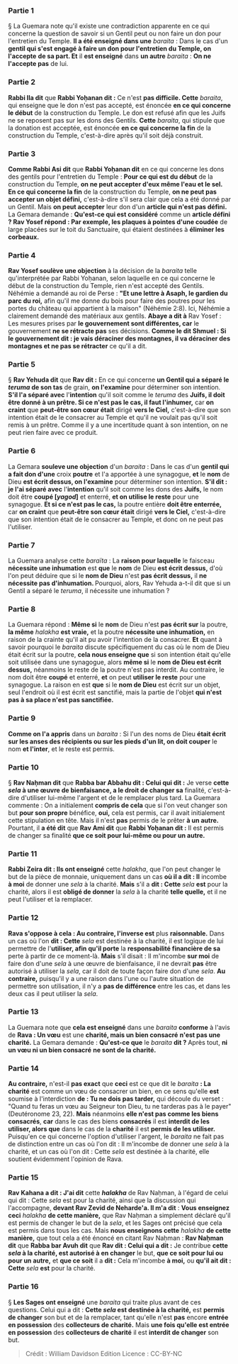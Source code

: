 
### Partie 1
§ La Guemara note qu'il existe une contradiction apparente en ce qui concerne la question de savoir si un Gentil peut ou non faire un don pour l'entretien du Temple. <b>Il a été enseigné dans une</b> <i>baraita</i> : Dans le cas d'un <b>gentil qui s'est engagé à faire un don pour l'entretien du Temple, on l'accepte</b> <b>de sa part. Et</b> il <b>est enseigné</b> dans <b>un autre</b> <i>baraita</i> : <b>On ne l'accepte pas</b> de lui.

### Partie 2
<b>Rabbi Ila dit</b> que <b>Rabbi Yoḥanan dit :</b> Ce n'est <b>pas difficile. Cette</b> <i>baraita</i>, qui enseigne que le don n'est pas accepté, est énoncée <b>en ce qui concerne le début</b> de la construction du Temple. Le don est refusé afin que les Juifs ne se reposent pas sur les dons des Gentils. <b>Cette</b> <i>baraita</i>, qui stipule que la donation est acceptée, est énoncée <b>en ce qui concerne la fin</b> de la construction du Temple, c'est-à-dire après qu'il soit déjà construit.

### Partie 3
<b>Comme Rabbi Asi dit</b> que <b>Rabbi Yoḥanan dit</b> en ce qui concerne les dons des gentils pour l'entretien du Temple : <b>Pour ce qui est du début</b> de la construction du Temple, <b>on ne peut accepter d'eux même l'eau et le sel. En ce qui concerne la fin</b> de la construction du Temple, <b>on ne peut pas accepter un objet défini,</b> c'est-à-dire s'il sera clair que cela a été donné par un Gentil. Mais <b>on peut accepter</b> leur don d'un <b>article qui n'est pas défini.</b> La Gemara demande : <b>Qu'est-ce qui est considéré</b> comme un <b>article défini ? Rav Yosef répond : Par exemple, les plaques à pointes d'une coudée</b> de large placées sur le toit du Sanctuaire, qui étaient destinées à <b>éliminer les corbeaux.</b>

### Partie 4
<b>Rav Yosef soulève une objection</b> à la décision de la <i>baraita</i> telle qu'interprétée par Rabbi Yoḥanan, selon laquelle en ce qui concerne le début de la construction du Temple, rien n'est accepté des Gentils. Néhémie a demandé au roi de Perse : <b>"Et une lettre à Asaph, le gardien du parc du roi,</b> afin qu'il me donne du bois pour faire des poutres pour les portes du château qui appartient à la maison" (Néhémie 2:8). Ici, Néhémie a clairement demandé des matériaux aux gentils. <b>Abaye a dit à</b> Rav Yosef : Les mesures prises par <b>le gouvernement sont différentes, car</b> le gouvernement <b>ne se rétracte pas</b> ses décisions. <b>Comme le dit Shmuel : Si le gouvernement dit : je vais déraciner des montagnes, il va déraciner des montagnes et ne pas se rétracter</b> ce qu'il a dit.

### Partie 5
§ <b>Rav Yehuda dit</b> que <b>Rav dit :</b> En ce qui concerne <b>un Gentil qui a séparé le <i>teruma</i> de son tas</b> de grain, <b>on l'examine</b> pour déterminer son intention. <b>S'il l'a séparé avec</b> l'<b>intention</b> qu'il soit comme le <i>teruma</i> des <b>Juifs, il doit être donné à un prêtre. Si ce n'est pas le cas, il faut l'inhumer,</b> car <b>on craint</b> que <b>peut-être son cœur était</b> dirigé <b>vers le Ciel,</b> c'est-à-dire que son intention était de le consacrer au Temple et qu'il ne voulait pas qu'il soit remis à un prêtre. Comme il y a une incertitude quant à son intention, on ne peut rien faire avec ce produit.

### Partie 6
La Gemara <b>souleve une objection</b> d'un <i>baraita</i> : Dans le cas d'un <b>gentil qui a fait don d'une</b> croix <b>poutre</b> et l'a apportée à une synagogue, <b>et</b> le <b>nom</b> de Dieu <b>est écrit dessus, on l'examine</b> pour déterminer son intention. <b>S'il dit : je l'ai séparé avec</b> l'<b>intention</b> qu'il soit comme les dons des <b>Juifs,</b> le nom doit être <b>coupé [<i>yagod</i>]</b> et enterré, <b>et on utilise le reste</b> pour une synagogue. <b>Et si ce n'est pas le cas,</b> la poutre entière <b>doit être enterrée,</b> car <b>on craint</b> que <b>peut-être son cœur était</b> dirigé <b>vers le Ciel,</b> c'est-à-dire que son intention était de le consacrer au Temple, et donc on ne peut pas l'utiliser.

### Partie 7
La Guemara analyse cette <i>baraïta</i> : La <b>raison pour laquelle</b> le faisceau <b>nécessite une inhumation</b> est <b>que</b> le <b>nom</b> de Dieu <b>est écrit dessus,</b> d'où l'on peut déduire que si le <b>nom de Dieu</b> n'est <b>pas écrit dessus,</b> il <b>ne nécessite pas d'inhumation. </b> Pourquoi, alors, Rav Yehuda a-t-il dit que si un Gentil a séparé le <i>teruma</i>, il nécessite une inhumation ?

### Partie 8
La Guemara répond : <b>Même si</b> le <b>nom</b> de Dieu n'est <b>pas écrit sur</b> la poutre, <b>la même</b> <i>halakha</i> <b>est vraie,</b> et la poutre <b>nécessite une inhumation,</b> en raison de la crainte qu'il ait pu avoir l'intention de la consacrer. <b>Et</b> quant à savoir pourquoi le <i>baraita</i> discute spécifiquement du cas où le nom de Dieu était écrit sur la poutre, <b>cela nous enseigne que</b> si son intention était qu'elle soit utilisée dans une synagogue, alors <b>même si</b> le <b>nom de Dieu est écrit dessus,</b> néanmoins le reste de la poutre n'est pas interdit. Au contraire, le nom doit être <b>coupé</b> et enterré, <b>et</b> on peut <b>utiliser le reste</b> pour une synagogue. La raison en est <b>que</b> si le <b>nom de Dieu</b> est écrit sur un objet, seul l'endroit où il est écrit est sanctifié, mais la partie de l'objet <b>qui n'est pas à sa place n'est pas sanctifiée.</b>

### Partie 9
<b>Comme on l'a appris</b> dans un <i>baraita</i> : Si l'un des noms de Dieu <b>était écrit sur les anses des récipients ou sur les pieds d'un lit, on doit couper</b> le nom <b>et l'inter</b>, et le reste est permis.

### Partie 10
§ <b>Rav Naḥman dit</b> que <b>Rabba bar Abbahu dit : Celui qui dit :</b> Je verse <b>cette <i>sela</i> à une œuvre de bienfaisance, a le droit de changer sa</b> finalité, c'est-à-dire d'utiliser lui-même l'argent et de le remplacer plus tard. La Guemara commente : On a initialement <b>compris de cela</b> que si l'on veut changer son but <b>pour son propre</b> bénéfice, <b>oui,</b> cela est permis, car il avait initialement cette stipulation en tête. Mais il n'est <b>pas</b> permis de le prêter <b>à un autre.</b> Pourtant, il <b>a été dit</b> que <b>Rav Ami dit</b> que <b>Rabbi Yoḥanan dit :</b> Il est permis de changer sa finalité <b>que ce soit pour lui-même ou pour un autre.</b>

### Partie 11
<b>Rabbi Zeira dit : Ils ont enseigné</b> cette <i>halakha</i>, que l'on peut changer le but de la pièce de monnaie, uniquement dans un cas <b>où il a dit : Il</b> incombe <b>à moi</b> de donner une <i>sela</i> à la charité. <b>Mais</b> s'il a <b>dit : Cette</b> <i>sela</i> <b>est</b> pour la charité, alors il est <b>obligé de donner</b> la <i>sela</i> à la charité <b>telle quelle,</b> et il ne peut l'utiliser et la remplacer.

### Partie 12
<b>Rava s'oppose à cela : Au contraire, l'inverse est</b> plus <b>raisonnable.</b> Dans un cas où l'on <b>dit : Cette</b> <i>sela</i> est destinée à la charité, il est logique de lui permettre de l'<b>utiliser, afin qu'il porte</b> la <b>responsabilité financière de sa</b> perte à partir de ce moment-là. <b>Mais</b> s'il disait : Il m'incombe <b>sur moi</b> de faire don d'une <i>sela</i> à une œuvre de bienfaisance, il ne devrait <b>pas</b> être autorisé à utiliser la <i>sela</i>, car il doit de toute façon faire don d'une <i>sela</i>. <b>Au contraire,</b> puisqu'il y a une raison dans l'une ou l'autre situation de permettre son utilisation, il n'y a <b>pas de différence</b> entre les cas, et dans les deux cas il peut utiliser la <i>sela</i>.

### Partie 13
La Guemara note que <b>cela est enseigné</b> dans une <i>baraita</i> <b>conforme</b> à l'avis de <b>Rava : Un vœu</b> est une <b>charité, mais un bien consacré</b> <b>n'est pas une charité.</b> La Gemara demande : <b>Qu'est-ce que</b> le <i>baraita</i> <b>dit ? </b> Après tout, <b>ni un vœu ni un bien consacré</b> <b>ne sont de la charité.</b>

### Partie 14
<b>Au contraire,</b> n'est-il <b>pas exact</b> que <b>ceci</b> est ce que dit le <i>baraita</i> <b> : La charité</b> est comme un vœu de consacrer un bien, en ce sens qu'elle <b>est</b> soumise à l'interdiction <b>de : Tu ne dois pas tarder,</b> qui découle du verset : "Quand tu feras un vœu au Seigneur ton Dieu, tu ne tarderas pas à le payer" (Deutéronome 23, 22). <b>Mais</b> néanmoins <b>elle n'est pas comme les biens consacrés</b>, <b>car</b> dans le cas des biens <b>consacrés</b> il est <b>interdit de les utiliser, alors que</b> dans le cas de la <b>charité</b> il est <b>permis de les utiliser. </b> Puisqu'en ce qui concerne l'option d'utiliser l'argent, le <i>baraita</i> ne fait pas de distinction entre un cas où l'on dit : Il m'incombe de donner une <i>sela</i> à la charité, et un cas où l'on dit : Cette <i>sela</i> est destinée à la charité, elle soutient évidemment l'opinion de Rava.

### Partie 15
<b>Rav Kahana a dit : J'ai dit</b> cette <b><i>halakha</i></b> de Rav Naḥman, à l'égard de celui qui dit : Cette <i>sela</i> est pour la charité, ainsi que la discussion qui l'accompagne, <b>devant Rav Zevid de Neharde'a. Il m'a dit</b> : <b>Vous enseignez ceci</b> <i>halakha</i> <b>de cette manière,</b> que Rav Naḥman a simplement déclaré qu'il est permis de changer le but de la <i>sela</i>, et les Sages ont précisé que cela est permis dans tous les cas. Mais <b>nous enseignons cette</b> <i>halakha</i> <b>de cette manière,</b> que tout cela a été énoncé en citant Rav Naḥman : <b>Rav Naḥman dit</b> que <b>Rabba bar Avuh dit</b> que <b>Rav dit : Celui qui a dit :</b> Je contribue <b>cette <i>sela</i> à la charité, est autorisé à en changer</b> le but, <b>que ce soit pour lui ou pour un autre,</b> et <b>que ce soit</b> il a <b>dit :</b> Cela m'incombe <b>à moi,</b> ou <b>qu'il ait dit : Cette</b> <i>sela</i> <b>est</b> pour la charité.

### Partie 16
§ <b>Les Sages ont enseigné</b> une <i>baraita</i> qui traite plus avant de ces questions. Celui qui a dit : <b>Cette <i>sela</i> est destinée à la charité,</b> est <b>permis de changer</b> son but et de la remplacer, tant qu'elle n'est <b>pas</b> encore <b>entrée en possession</b> des <b>collecteurs de charité.</b> Mais <b>une fois qu'elle est entrée en possession</b> des <b>collecteurs de charité</b> il est <b>interdit de changer</b> son but.

>Crédit : William Davidson Edition
>Licence : CC-BY-NC